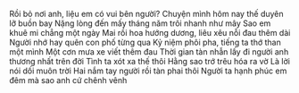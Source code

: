 Rồi bỏ nơi anh, liệu em có vui bên người?
Chuyện mình hôm nay thế duyên lỡ buồn bay
Nặng lòng đến mấy tháng năm trôi nhanh như mây
Sao em khuê mi chẳng một ngày
Mai rồi hoa hướng dương, liêu xêu nỗi đau thêm dài
Người nhớ hay quên con phố từng qua
Kỷ niệm phôi pha, tiếng ta thớ than một mình
Một cơn mưa xe viết thêm đau
Thời gian tàn nhẫn lấy đi người anh thương nhất trên đời
Tình ta xót xa thế thôi
Hằng sao trớ trêu hóa ra vờ
Là lời nói dối muôn trời
Hai nắm tay người rồi tàn phai thôi
Người ta hạnh phúc em đêm mà sao anh cứ chênh vênh